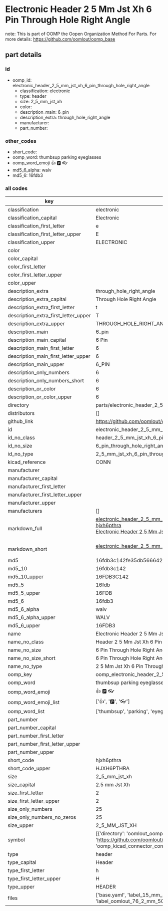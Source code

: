 # Electronic Header 2 5 Mm Jst Xh 6 Pin Through Hole Right Angle  

note: This is part of OOMP the Oopen Organization Method For Parts. For more details: https://github.com/oomlout/oomp_base

##  part details





### id
* oomp_id: electronic_header_2_5_mm_jst_xh_6_pin_through_hole_right_angle
  * classification: electronic
  * type: header
  * size: 2_5_mm_jst_xh
  * color: 
  * description_main: 6_pin
  * description_extra: through_hole_right_angle
  * manufacturer: 
  * part_number: 

### other_codes
* short_code: 
* oomp_word: thumbsup parking eyeglasses
* oomp_word_emoji :thumbsup: :parking: :eyeglasses:
* md5_6_alpha: walv
* md5_6: 16fdb3

### all codes 
| key | value |  
| --- | --- |  
| classification | electronic |  
| classification_capital | Electronic |  
| classification_first_letter | e |  
| classification_first_letter_upper | E |  
| classification_upper | ELECTRONIC |  
| color |  |  
| color_capital |  |  
| color_first_letter |  |  
| color_first_letter_upper |  |  
| color_upper |  |  
| description_extra | through_hole_right_angle |  
| description_extra_capital | Through Hole Right Angle |  
| description_extra_first_letter | t |  
| description_extra_first_letter_upper | T |  
| description_extra_upper | THROUGH_HOLE_RIGHT_ANGLE |  
| description_main | 6_pin |  
| description_main_capital | 6 Pin |  
| description_main_first_letter | 6 |  
| description_main_first_letter_upper | 6 |  
| description_main_upper | 6_PIN |  
| description_only_numbers | 6 |  
| description_only_numbers_short | 6 |  
| description_or_color | 6 |  
| description_or_color_upper | 6 |  
| directory | parts/electronic_header_2_5_mm_jst_xh_6_pin_through_hole_right_angle |  
| distributors | [] |  
| github_link | https://github.com/oomlout/oomlout_oomp_part_src/tree/main/parts/electronic_header_2_5_mm_jst_xh_6_pin_through_hole_right_angle/working |  
| id | electronic_header_2_5_mm_jst_xh_6_pin_through_hole_right_angle |  
| id_no_class | header_2_5_mm_jst_xh_6_pin_through_hole_right_angle |  
| id_no_size | 6_pin_through_hole_right_angle |  
| id_no_type | 2_5_mm_jst_xh_6_pin_through_hole_right_angle |  
| kicad_reference | CONN |  
| manufacturer |  |  
| manufacturer_capital |  |  
| manufacturer_first_letter |  |  
| manufacturer_first_letter_upper |  |  
| manufacturer_upper |  |  
| manufacturers | [] |  
| markdown_full | [electronic_header_2_5_mm_jst_xh_6_pin_through_hole_right_angle](https://github.com/oomlout/oomlout_oomp_part_src/tree/main/parts/electronic_header_2_5_mm_jst_xh_6_pin_through_hole_right_angle/working)<br>[hjxh6pthra](https://github.com/oomlout/oomlout_oomp_part_src/tree/main/parts/electronic_header_2_5_mm_jst_xh_6_pin_through_hole_right_angle/working)<br>[Electronic Header 2 5 Mm Jst Xh 6 Pin Through Hole Right Angle](https://github.com/oomlout/oomlout_oomp_part_src/tree/main/parts/electronic_header_2_5_mm_jst_xh_6_pin_through_hole_right_angle/working)<br><br> |  
| markdown_short | [electronic_header_2_5_mm_jst_xh_6_pin_through_hole_right_angle](https://github.com/oomlout/oomlout_oomp_part_src/tree/main/parts/electronic_header_2_5_mm_jst_xh_6_pin_through_hole_right_angle/working)<br><br> |  
| md5 | 16fdb3c142fe35db5666425802c4a7bb |  
| md5_10 | 16fdb3c142 |  
| md5_10_upper | 16FDB3C142 |  
| md5_5 | 16fdb |  
| md5_5_upper | 16FDB |  
| md5_6 | 16fdb3 |  
| md5_6_alpha | walv |  
| md5_6_alpha_upper | WALV |  
| md5_6_upper | 16FDB3 |  
| name | Electronic Header 2 5 Mm Jst Xh 6 Pin Through Hole Right Angle |  
| name_no_class | Header 2 5 Mm Jst Xh 6 Pin Through Hole Right Angle |  
| name_no_size | 6 Pin Through Hole Right Angle |  
| name_no_size_short | 6 Pin Through Hole Right Angle |  
| name_no_type | 2 5 Mm Jst Xh 6 Pin Through Hole Right Angle |  
| oomp_key | oomp_electronic_header_2_5_mm_jst_xh_6_pin_through_hole_right_angle |  
| oomp_word | thumbsup parking eyeglasses |  
| oomp_word_emoji | :thumbsup: :parking: :eyeglasses: |  
| oomp_word_emoji_list | [':thumbsup:', ':parking:', ':eyeglasses:'] |  
| oomp_word_list | ['thumbsup', 'parking', 'eyeglasses'] |  
| part_number |  |  
| part_number_capital |  |  
| part_number_first_letter |  |  
| part_number_first_letter_upper |  |  
| part_number_upper |  |  
| short_code | hjxh6pthra |  
| short_code_upper | HJXH6PTHRA |  
| size | 2_5_mm_jst_xh |  
| size_capital | 2.5 mm Jst Xh |  
| size_first_letter | 2 |  
| size_first_letter_upper | 2 |  
| size_only_numbers | 25 |  
| size_only_numbers_no_zeros | 25 |  
| size_upper | 2_5_MM_JST_XH |  
| symbol | [{'directory': 'oomlout_oomp_symbol_bot/symbols/kicad_connector_conn_01x06_pin//working/working.kicad_sym', 'index': 0, 'link': 'https://github.com/oomlout/oomlout_oomp_symbol_bot/tree/main/symbols/kicad_connector_conn_01x06_pin', 'oomp_key': 'oomp_kicad_connector_conn_01x06_pin'}] |  
| type | header |  
| type_capital | Header |  
| type_first_letter | h |  
| type_first_letter_upper | H |  
| type_upper | HEADER |  
| files | ['base.yaml', 'label_15_mm_30_mm.pdf', 'label_15_mm_30_mm.svg', 'label_76_2_mm_50_8_mm.pdf', 'label_76_2_mm_50_8_mm.svg', 'label_oomlout_76_2_mm_50_8_mm.pdf', 'label_oomlout_76_2_mm_50_8_mm.svg', 'readme.md', 'working.json', 'working.yaml'] |  
